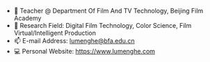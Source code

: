  - 👋 Teacher @ Department Of Film And TV Technology, Beijing Film Academy
 - 👀 Research Field: Digital Film Technology, Color Science, Film Virtual/Intelligent Production
 - 📫 E-mail Address: lumenghe@bfa.edu.cn
 - 💻 Personal Website: https://www.lumenghe.com
